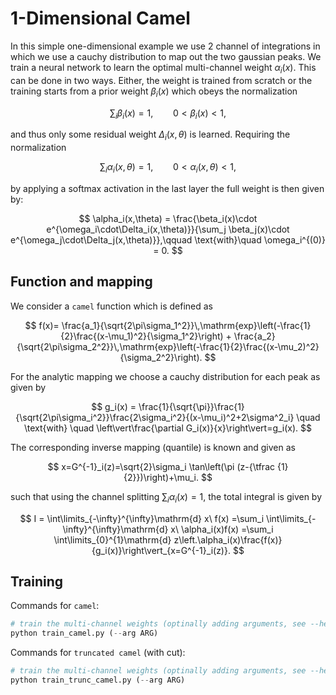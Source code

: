 # 1-Dimensional Camel

In this simple one-dimensional example we use 2 channel of
integrations in which we use a cauchy distribution to map out the two
gaussian peaks. We train a neural network to learn the optimal
multi-channel weight $\alpha_i(x)$. This can be done in two ways.
Either, the weight is trained from scratch or the training starts from
a prior weight $\beta_i(x)$ which obeys the normalization

$$ \sum_i \beta_i(x) = 1, \qquad 0 < \beta_i(x) <1,$$

and thus only some residual weight $\Delta_i(x,\theta)$ is learned. Requiring the normalization

$$
\sum_i \alpha_i(x,\theta) = 1, \qquad 0<\alpha_i(x,\theta) <1,
$$

by applying a softmax activation in the last layer the full weight is then given by:

$$
\alpha_i(x,\theta) = \frac{\beta_i(x)\cdot e^{\omega_i\cdot\Delta_i(x,\theta)}}{\sum_j \beta_j(x)\cdot e^{\omega_j\cdot\Delta_j(x,\theta)}},\qquad \text{with}\quad \omega_i^{(0)} = 0.
$$

## Function and mapping

We consider a `camel` function which is defined as

$$
f(x)= \frac{a_1}{\sqrt{2\pi\sigma_1^2}}\,\mathrm{exp}\left(-\frac{1}{2}\frac{(x-\mu_1)^2}{\sigma_1^2}\right) + \frac{a_2}{\sqrt{2\pi\sigma_2^2}}\,\mathrm{exp}\left(-\frac{1}{2}\frac{(x-\mu_2)^2}{\sigma_2^2}\right).
$$

For the analytic mapping we choose a cauchy distribution for each peak as given by

$$
g_i(x) = \frac{1}{\sqrt{\pi}}\frac{1}{\sqrt{2\pi\sigma_i^2}}\frac{2\sigma_i^2}{(x-\mu_i)^2+2\sigma^2_i}
    \quad \text{with} \quad \left\vert\frac{\partial G_i(x)}{x}\right\vert=g_i(x).
$$

The corresponding inverse mapping (quantile) is known and given as

$$
x=G^{-1}_i(z)=\sqrt{2}\sigma_i \tan\left(\pi (z-{\tfrac {1}{2}})\right)+\mu_i.
$$

such that using the channel splitting $\sum_i \alpha_i(x)=1$, the total integral is given by

$$
I = \int\limits_{-\infty}^{\infty}\mathrm{d} x\ f(x)
  =\sum_i \int\limits_{-\infty}^{\infty}\mathrm{d} x\ \alpha_i(x)f(x)
  =\sum_i \int\limits_{0}^{1}\mathrm{d} z\left.\alpha_i(x)\frac{f(x)}{g_i(x)}\right\vert_{x=G^{-1}_i(z)}.
$$





## Training

Commands for ```camel```:

```python
# train the multi-channel weights (optinally adding arguments, see --help)
python train_camel.py (--arg ARG)
```

Commands for `truncated camel` (with cut):

```python
# train the multi-channel weights (optinally adding arguments, see --help)
python train_trunc_camel.py (--arg ARG)
```
   
   
